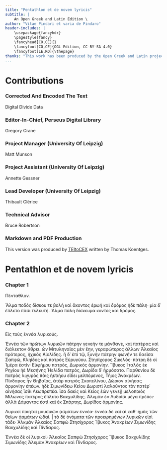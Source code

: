 ```yaml
---
title: "Pentathlon et de novem lyricis"
subtitle: |
	An Open Greek and Latin Edition \ 
author: "Vitae Pindari et varia de Pindaro"
header-includes: | 
	\usepackage{fancyhdr}
	\pagestyle{fancy}
	\fancyhead[CO,CE]{}
	\fancyfoot[CO,CE]{OGL Edition, CC-BY-SA 4.0}
	\fancyfoot[LE,RO]{\thepage}
thanks: "This work has been produced by the Open Greek and Latin project through the help of volunteers. See contributions for details."
...
```


# Contributions


### Corrected And Encoded The Text

Digital Divide Data  
  
### Editor-In-Chief, Perseus Digital Library

Gregory Crane  
  
### Project Manager (University Of Leipzig)

Matt Munson  
  
### Project Assistant (University Of Leipzig)

Annette Gessner  
  
### Lead Developer (University Of Leipzig)

Thibault Clérice  
  
### Technical Advisor

Bruce Robertson  
  
### Markdown and PDF Production

This version was produced by [TEItoCEX](https://github.com/ThomasK81/TEItoCEX) written by Thomas Koentges.

# Pentathlon et de novem lyricis

### Chapter 1

<head><note n="EPQ"/> Πένταθλον.</head>
                <p>
                    <lb/>Ἅλμα ποδὸς δίσκου τε βολὴ καὶ ἄκοντος ἐρωή <lb/>καὶ δρόμος ἠδὲ πάλη· μία δ᾿
                    ἔπλετο πᾶσι τελευτή. <lb/>Ἅλμα πάλη δίσκευμα κοντὸς καὶ δρόμος.</p>


### Chapter 2

<head><note n="EPQ"/> Εἰς τοὺς ἐννέα λυρικούς. <note n="5"/></head>
                <p>
                    <lb/>Ἐννέα τῶν πρώτων λυρικῶν πάτρην γενεήν τε <lb/>μάνθανε, καὶ πατέρας καὶ
                    διάλεκτον ἄθρει. <lb/>ὧν Μιτυληναῖος μὲν ἔην, γεραρώτερος ἄλλων <lb/>Ἀλκαῖος
                    πρότερος, ἠχικὸς Αἰολίδης. <lb/><note n="5"/> ἣ δ᾿ ἐπὶ τῷ, ξυνὴν πάτρην φωνήν τε
                    δαεῖσα <note n="10"/>
                    <lb/>Σαπφὼ, Κληῖδος καὶ πατρὸς Εὐρυγύου. <lb/>Στησίχορος Σικελός· πάτρη δέ οἱ
                    Ἱμέρα ἐστίν· <lb/>Εὐφήμου πατρὸς, Δωρικὸς ἁρμονίην. <lb/>Ἴβυκος Ἰταλὸς ἐκ Ρηγίου
                    ἠὲ Μεσήνης <lb/><note n="10"/> Ἠελίδα πατρὸς, Δωρίδα δ᾿ ἡρμόσατο. <note n="15"/>
                    <lb/>Παρθενίου δὲ πατρὸς λιγυρὸς πάις ἠετιήου <lb/>εἴδει μελπόμενος, Τήιος
                    Ἀνακρέων. <lb/>Πίνδαρος ἦν Θηβαῖος, ἀτὰρ πατρὸς Σκοπελίνου, <lb/>Δώριον αἰνήσας
                    ἁρμονίην ἐπέων. <pb n="11"/>
                    <lb/>ἠδὲ Σιμωνίδεω Κείου Δωριστὶ λαλοῦντος <note n="15"/>
                    <lb/>τὸν πατέρ᾿ αἰνήσας ἴσθι Λεωπρεπέα. <lb/>ἶσα δαεὶς καὶ Κεῖος ἐὼν γενεῇ
                    μελοποιὸς <lb/>Μίλωνος πατέρος ἔπλετο Βακχυλίδης. <lb/><note n="5"/> Ἀλκμὰν ἐν
                    Λυδοῖσι μέγα πρέπει· ἀλλὰ Δάμαντος <lb/>ἐστὶ καὶ ἐκ Σπάρτης, Δωρίδος ἁρμονίης.
                        <note n="20"/></p>
                <p>Λυρικοὶ ποιηταὶ μουσικῶν ᾀσμάτων ἐννέα· ἐννέα δὲ <note n="(D)EFK(P)Q"/> καὶ αἱ
                    καθ᾿ ἡμᾶς τῶν θείων ᾀσμάτων ὠδαί. | τὰ δὲ ὀνόματα <note n="(D)FKQ"/> τῶν
                    προειρημένων λυρικῶν εἰσὶ τάδε· Ἀλκμὰν Ἀλκαῖος Σαπφὼ Στησίχορος Ἴβυκος Ἀνακρέων
                    Σιμωνίδης Βακχυλίδης καὶ Πίνδαρος.</p>
                <p>Ἐννέα δὲ οἱ λυρικοί· Ἀλκαῖος Σαπφὼ Στησίχορος Ἴβυκος <note n="Q br"/> Βακχυλίδης
                    Σιμωνίδης Ἀλκμὰν Ἀνακρέων καὶ Πίνδαρος.</p>


